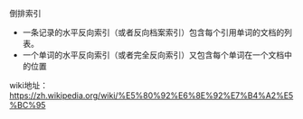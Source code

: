 倒排索引
* 一条记录的水平反向索引（或者反向档案索引）包含每个引用单词的文档的列表。
* 一个单词的水平反向索引（或者完全反向索引）又包含每个单词在一个文档中的位置

wiki地址：https://zh.wikipedia.org/wiki/%E5%80%92%E6%8E%92%E7%B4%A2%E5%BC%95
